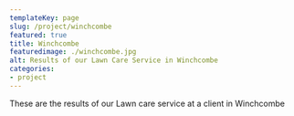 ```yaml
---
templateKey: page
slug: /project/winchcombe
featured: true
title: Winchcombe
featuredimage: ./winchcombe.jpg
alt: Results of our Lawn Care Service in Winchcombe
categories:
- project
---
```

These are the results of our Lawn care service at a client in Winchcombe


